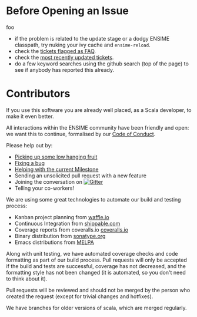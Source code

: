 # Before Opening an Issue

foo

* if the problem is related to the update stage or a dodgy ENSIME classpath, try nuking your ivy cache and `ensime-reload`.
* check the [tickets flagged as FAQ](https://github.com/ensime/ensime-server/issues?labels=FAQ).
* check the [most recently updated tickets](http://github.com/ensime/ensime-server/issues?direction=desc&sort=updated).
* do a few keyword searches using the github search (top of the page) to see if anybody has reported this already.

# Contributors

If you use this software you are already well placed, as a Scala
developer, to make it even better.

All interactions within the ENSIME community have been friendly and
open: we want this to continue, formalised by our
[Code of Conduct](https://github.com/ensime/ensime-server/wiki/Code-of-Conduct).

Please help out by:

<!--* [Triaging our open tickets](http://codetriage.com/ensime/ensime-server)-->

* [Picking up some low hanging fruit](https://github.com/ensime/ensime-server/issues?labels=Low+Hanging+Fruit)
* [Fixing a bug](http://github.com/ensime/ensime-server/issues?labels=Bug)
* [Helping with the current Milestone](http://github.com/ensime/ensime-server/issues/milestones)
* Sending an unsolicited pull request with a new feature
* Joining the conversation on [![Gitter](https://badges.gitter.im/Join%20Chat.svg)](https://gitter.im/ensime/ensime-server?utm_source=badge&utm_medium=badge&utm_campaign=pr-badge&utm_content=badge)
* Telling your co-workers!

We are using some great technologies to automate our build and testing process:

* Kanban project planning from [waffle.io](https://waffle.io/ensime/ensime-server)
* Continuous Integration from [shippable.com](https://app.shippable.com/subscriptions/5504572d5ab6cc13529ad105)
* Coverage reports from coveralls.io [coveralls.io](https://coveralls.io/r/ensime/ensime-server)
* Binary distribution from [sonatype.org](http://www.sonatype.org/)
* Emacs distributions from [MELPA](http://melpa.milkbox.net/#/ensime)

Along with unit testing, we have automated coverage checks and code
formatting as part of our build process. Pull requests will only be
accepted if the build and tests are successful, coverage has not
decreased, and the formatting style has not been changed (it is
automated, so you don't need to think about it).

Pull requests will be reviewed and should not be merged by the person
who created the request (except for trivial changes and hotfixes).

We have branches for older versions of scala, which are merged regularly.
